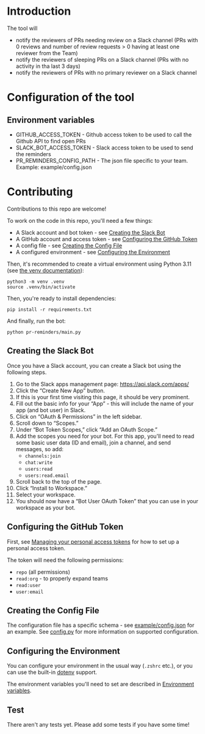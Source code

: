 # Introduction
The tool will
* notify the reviewers of PRs needing review on a Slack channel (PRs with 0 reviews and number of review requests > 0
having at least one reviewer from the Team)
* notify the reviewers of sleeping PRs on a Slack channel (PRs with no activity in tha last 3 days)
* notify the reviewers of PRs with no primary reviewer on a Slack channel

# Configuration of the tool
## Environment variables
* GITHUB_ACCESS_TOKEN - Github access token to be used to call the Github API to find open PRs
* SLACK_BOT_ACCESS_TOKEN - Slack access token to be used to send the reminders
* PR_REMINDERS_CONFIG_PATH - The json file specific to your team. Example: example/config.json

# Contributing

Contributions to this repo are welcome!

To work on the code in this repo, you'll need a few things:

- A Slack account and bot token - see [Creating the Slack Bot](#creating-the-slack-bot)
- A GitHub account and access token - see [Configuring the GitHub Token](#configuring-the-github-token)
- A config file - see [Creating the Config File](#creating-the-config-file)
- A configured environment - see [Configuring the Environment](#configuring-the-environment)

Then, it's recommended to create a virtual environment using Python 3.11 (see [the venv documentation](https://docs.python.org/3/library/venv.html)):
```
python3 -m venv .venv
source .venv/bin/activate
```

Then, you're ready to install dependencies:
```
pip install -r requirements.txt
```

And finally, run the bot:
```
python pr-reminders/main.py
```

## Creating the Slack Bot

Once you have a Slack account, you can create a Slack bot using the following steps.

1. Go to the Slack apps management page: https://api.slack.com/apps/
2. Click the “Create New App” button.
3. If this is your first time visiting this page, it should be very prominent.
4. Fill out the basic info for your “App” - this will include the name of your app (and bot user) in Slack.
5. Click on “OAuth & Permissions” in the left sidebar.
6. Scroll down to “Scopes.”
7. Under “Bot Token Scopes,” click “Add an OAuth Scope.”
8. Add the scopes you need for your bot. For this app, you'll need to read some basic user data (ID and email), join a channel, and send messages, so add:
    - `channels:join`
    - `chat:write`
    - `users:read`
    - `users:read.email`
9. Scroll back to the top of the page.
10. Click “Install to Workspace.”
11. Select your workspace.
12. You should now have a “Bot User OAuth Token” that you can use in your workspace as your bot.

## Configuring the GitHub Token

First, see [Managing your personal access tokens](https://docs.github.com/en/authentication/keeping-your-account-and-data-secure/managing-your-personal-access-tokens) for how to set up a personal access token.

The token will need the following permissions:
- `repo` (all permissions)
- `read:org` - to properly expand teams
- `read:user`
- `user:email`

## Creating the Config File

The configuration file has a specific schema - see [example/config.json](/example/config.json) for an example. See [config.py](/pr-reminders/config.py) for more information on supported configuration.

## Configuring the Environment

You can configure your environment in the usual way (`.zshrc` etc.), or you can use the built-in [dotenv](https://pypi.org/project/python-dotenv/) support.

The environment variables you'll need to set are described in [Environment variables](#environment-variables).

## Test

There aren't any tests yet. Please add some tests if you have some time!
